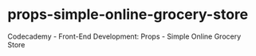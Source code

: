 # props-simple-online-grocery-store
Codecademy - Front-End Development: Props - Simple Online Grocery Store
